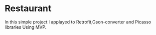 # Restaurant
In this simple project I applayed to Retrofit,Gson-converter and Picasso libraries Using MVP.
